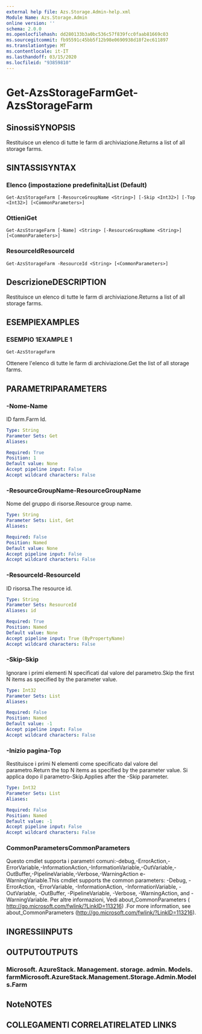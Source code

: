 ```yaml
---
external help file: Azs.Storage.Admin-help.xml
Module Name: Azs.Storage.Admin
online version: ''
schema: 2.0.0
ms.openlocfilehash: dd280133b3a0bc536c57f839fcc0faab81669c03
ms.sourcegitcommit: fb95591c45bb5f12b98e0690938d18f2ec611897
ms.translationtype: MT
ms.contentlocale: it-IT
ms.lasthandoff: 03/15/2020
ms.locfileid: "93859810"
---
```

# <span data-ttu-id="a1700-101">Get-AzsStorageFarm</span><span class="sxs-lookup"><span data-stu-id="a1700-101">Get-AzsStorageFarm</span></span>

## <span data-ttu-id="a1700-102">Sinossi</span><span class="sxs-lookup"><span data-stu-id="a1700-102">SYNOPSIS</span></span>
<span data-ttu-id="a1700-103">Restituisce un elenco di tutte le farm di archiviazione.</span><span class="sxs-lookup"><span data-stu-id="a1700-103">Returns a list of all storage farms.</span></span>

## <span data-ttu-id="a1700-104">SINTASSI</span><span class="sxs-lookup"><span data-stu-id="a1700-104">SYNTAX</span></span>

### <span data-ttu-id="a1700-105">Elenco (impostazione predefinita)</span><span class="sxs-lookup"><span data-stu-id="a1700-105">List (Default)</span></span>
```
Get-AzsStorageFarm [-ResourceGroupName <String>] [-Skip <Int32>] [-Top <Int32>] [<CommonParameters>]
```

### <span data-ttu-id="a1700-106">Ottieni</span><span class="sxs-lookup"><span data-stu-id="a1700-106">Get</span></span>
```
Get-AzsStorageFarm [-Name] <String> [-ResourceGroupName <String>] [<CommonParameters>]
```

### <span data-ttu-id="a1700-107">ResourceId</span><span class="sxs-lookup"><span data-stu-id="a1700-107">ResourceId</span></span>
```
Get-AzsStorageFarm -ResourceId <String> [<CommonParameters>]
```

## <span data-ttu-id="a1700-108">Descrizione</span><span class="sxs-lookup"><span data-stu-id="a1700-108">DESCRIPTION</span></span>
<span data-ttu-id="a1700-109">Restituisce un elenco di tutte le farm di archiviazione.</span><span class="sxs-lookup"><span data-stu-id="a1700-109">Returns a list of all storage farms.</span></span>

## <span data-ttu-id="a1700-110">ESEMPI</span><span class="sxs-lookup"><span data-stu-id="a1700-110">EXAMPLES</span></span>

### <span data-ttu-id="a1700-111">ESEMPIO 1</span><span class="sxs-lookup"><span data-stu-id="a1700-111">EXAMPLE 1</span></span>
```
Get-AzsStorageFarm
```

<span data-ttu-id="a1700-112">Ottenere l'elenco di tutte le farm di archiviazione.</span><span class="sxs-lookup"><span data-stu-id="a1700-112">Get the list of all storage farms.</span></span>

## <span data-ttu-id="a1700-113">PARAMETRI</span><span class="sxs-lookup"><span data-stu-id="a1700-113">PARAMETERS</span></span>

### <span data-ttu-id="a1700-114">-Nome</span><span class="sxs-lookup"><span data-stu-id="a1700-114">-Name</span></span>
<span data-ttu-id="a1700-115">ID farm.</span><span class="sxs-lookup"><span data-stu-id="a1700-115">Farm Id.</span></span>

```yaml
Type: String
Parameter Sets: Get
Aliases:

Required: True
Position: 1
Default value: None
Accept pipeline input: False
Accept wildcard characters: False
```

### <span data-ttu-id="a1700-116">-ResourceGroupName</span><span class="sxs-lookup"><span data-stu-id="a1700-116">-ResourceGroupName</span></span>
<span data-ttu-id="a1700-117">Nome del gruppo di risorse.</span><span class="sxs-lookup"><span data-stu-id="a1700-117">Resource group name.</span></span>

```yaml
Type: String
Parameter Sets: List, Get
Aliases:

Required: False
Position: Named
Default value: None
Accept pipeline input: False
Accept wildcard characters: False
```

### <span data-ttu-id="a1700-118">-ResourceId</span><span class="sxs-lookup"><span data-stu-id="a1700-118">-ResourceId</span></span>
<span data-ttu-id="a1700-119">ID risorsa.</span><span class="sxs-lookup"><span data-stu-id="a1700-119">The resource id.</span></span>

```yaml
Type: String
Parameter Sets: ResourceId
Aliases: id

Required: True
Position: Named
Default value: None
Accept pipeline input: True (ByPropertyName)
Accept wildcard characters: False
```

### <span data-ttu-id="a1700-120">-Skip</span><span class="sxs-lookup"><span data-stu-id="a1700-120">-Skip</span></span>
<span data-ttu-id="a1700-121">Ignorare i primi elementi N specificati dal valore del parametro.</span><span class="sxs-lookup"><span data-stu-id="a1700-121">Skip the first N items as specified by the parameter value.</span></span>

```yaml
Type: Int32
Parameter Sets: List
Aliases:

Required: False
Position: Named
Default value: -1
Accept pipeline input: False
Accept wildcard characters: False
```

### <span data-ttu-id="a1700-122">-Inizio pagina</span><span class="sxs-lookup"><span data-stu-id="a1700-122">-Top</span></span>
<span data-ttu-id="a1700-123">Restituisce i primi N elementi come specificato dal valore del parametro.</span><span class="sxs-lookup"><span data-stu-id="a1700-123">Return the top N items as specified by the parameter value.</span></span>
<span data-ttu-id="a1700-124">Si applica dopo il parametro-Skip.</span><span class="sxs-lookup"><span data-stu-id="a1700-124">Applies after the -Skip parameter.</span></span>

```yaml
Type: Int32
Parameter Sets: List
Aliases:

Required: False
Position: Named
Default value: -1
Accept pipeline input: False
Accept wildcard characters: False
```

### <span data-ttu-id="a1700-125">CommonParameters</span><span class="sxs-lookup"><span data-stu-id="a1700-125">CommonParameters</span></span>
<span data-ttu-id="a1700-126">Questo cmdlet supporta i parametri comuni:-debug,-ErrorAction,-ErrorVariable,-InformationAction,-InformationVariable,-OutVariable,-OutBuffer,-PipelineVariable,-Verbose,-WarningAction e-WarningVariable.</span><span class="sxs-lookup"><span data-stu-id="a1700-126">This cmdlet supports the common parameters: -Debug, -ErrorAction, -ErrorVariable, -InformationAction, -InformationVariable, -OutVariable, -OutBuffer, -PipelineVariable, -Verbose, -WarningAction, and -WarningVariable.</span></span> <span data-ttu-id="a1700-127">Per altre informazioni, Vedi about_CommonParameters ( http://go.microsoft.com/fwlink/?LinkID=113216) .</span><span class="sxs-lookup"><span data-stu-id="a1700-127">For more information, see about_CommonParameters (http://go.microsoft.com/fwlink/?LinkID=113216).</span></span>

## <span data-ttu-id="a1700-128">INGRESSI</span><span class="sxs-lookup"><span data-stu-id="a1700-128">INPUTS</span></span>

## <span data-ttu-id="a1700-129">OUTPUT</span><span class="sxs-lookup"><span data-stu-id="a1700-129">OUTPUTS</span></span>

### <span data-ttu-id="a1700-130">Microsoft. AzureStack. Management. storage. admin. Models. farm</span><span class="sxs-lookup"><span data-stu-id="a1700-130">Microsoft.AzureStack.Management.Storage.Admin.Models.Farm</span></span>

## <span data-ttu-id="a1700-131">Note</span><span class="sxs-lookup"><span data-stu-id="a1700-131">NOTES</span></span>

## <span data-ttu-id="a1700-132">COLLEGAMENTI CORRELATI</span><span class="sxs-lookup"><span data-stu-id="a1700-132">RELATED LINKS</span></span>
